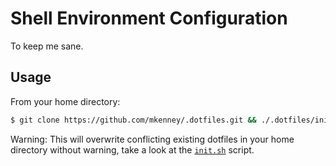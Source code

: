 # Shell Environment Configuration

To keep me sane.

## Usage

From your home directory:

```sh
$ git clone https://github.com/mkenney/.dotfiles.git && ./.dotfiles/init.sh
```

Warning: This will overwrite conflicting existing dotfiles in your home directory without warning, take a look at the [`init.sh`](https://github.com/mkenney/.dotfiles/blob/master/init.sh#L50-L63) script.
